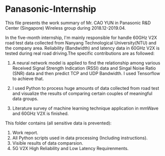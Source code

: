# Panasonic-Internship

This file presents the work summary of Mr. CAO YUN in Panasonic R&D Center (Singapore) Wireless group during 2018.12-2019.04. 

In the five-month internship, I'm mainly responsible for handle 60GHz V2X road test data collected from Nanyang Technological University(NTU) and the company area. Reliability (Bandwidth) and latency data in 60GHz V2X is tested during real road driving.The specific contributions are as followed:

1)  A neural network model is applied to find the relationship among various Received Signal Strength Indication (RSSI) data and Singal Noise Ratio (SNR) data and then predict TCP and UDP Bandwidth. I used Tensorflow to achieve that.

2)  I used Python to process huge amounts of data collected from road test and visualize the results of comparing certain couples of meaningful data groups. 

3)  Literature survey of machine learning technique application in mmWave and 60GHz V2X is finished. 

This folder contains (all sensitive data is prevented): 
1)  Work report.
2)  All Python scripts used in data processing (Including instructions).
3)  Visible results of data comparsion.
4)  5G V2X High Reliability and Low Latency Requirenments.
